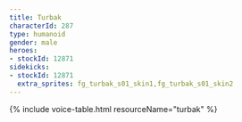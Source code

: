 ```yaml
---
title: Turbak
characterId: 287
type: humanoid
gender: male
heroes:
- stockId: 12871
sidekicks:
- stockId: 12871
  extra_sprites: fg_turbak_s01_skin1,fg_turbak_s01_skin2
---
```


{% include voice-table.html resourceName="turbak"
%}
